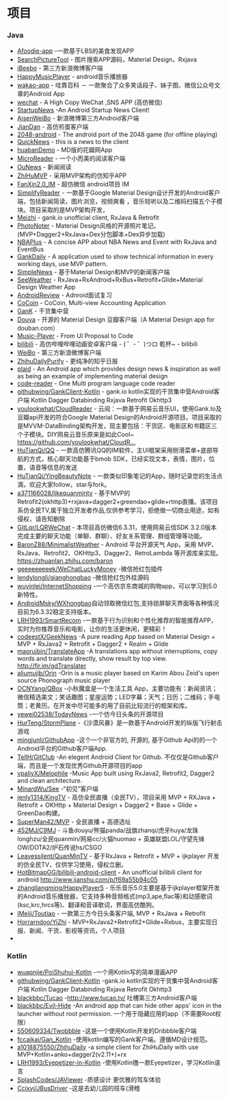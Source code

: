 # 项目
### Java
 * [Afoodie-app](https://github.com/Sambor123/foodie-app) -一款基于LBS的美食发现APP
 * [SearchPictureTool](https://github.com/wenhuaijun/SearchPictureTool) - 图片搜索APP源码，Material Design，Rxjava
 * [iBeebo](https://github.com/andforce/iBeebo) - 第三方新浪微博客户端
 * [HappyMusicPlayer](https://github.com/zhangliangming/HappyMusicPlayer) - android音乐播放器
 * [wakao-app](https://github.com/yongbo000/wakao-app) - 哇靠百科 － 一款聚合了众多笑话段子、妹子图、微信公众号文章的Android App
 * [wechat](https://github.com/motianhuo/wechat) - A High Copy WeChat ,SNS APP (高仿微信)
 * [StartupNews](https://github.com/halzhang/StartupNews) -An Android Startup News Client! 
 * [AisenWeiBo](https://github.com/wangdan/AisenWeiBo) - 新浪微博第三方Android客户端
 * [JianDan](https://github.com/ZhaoKaiQiang/JianDan) - 高仿煎蛋客户端
 * [2048-android](https://github.com/uberspot/2048-android) - The android port of the 2048 game (for offline playing)
 * [QuickNews](https://github.com/tigerguixh/QuickNews) -  this is a news to the client
 * [huabanDemo](https://github.com/LiCola/huabanDemo) - MD版的花瓣网App
 * [MicroReader](https://github.com/YiuChoi/MicroReader) - 一个小而美的阅读客户端
 * [OuNews](https://github.com/oubowu/OuNews) - 新闻阅读
 * [ZhiHuMVP](https://github.com/fangx/ZhiHuMVP) - 采用MVP架构的仿知乎APP
 * [FanXin2.0_IM](https://github.com/huangfangyi/FanXin2.0_IM) -  超仿微信 android项目 IM
 * [SimplifyReader](https://github.com/SkillCollege/SimplifyReader) - 一款基于Google Material Design设计开发的Android客户端，包括新闻简读，图片浏览，视频爽看 ，音乐轻听以及二维码扫描五个子模块。项目采取的是MVP架构开发，
 * [Meizhi](https://github.com/drakeet/Meizhi) - gank.io unofficial client, RxJava & Retrofit
 * [PhotoNoter](https://github.com/yydcdut/PhotoNoter) - Material Design风格的开源照片笔记。(MVP+Dagger2+RxJava+Dex分包脚本+Dex异步加载) 
 * [NBAPlus](https://github.com/SilenceDut/NBAPlus) - A concise APP about NBA News and Event with RxJava and EventBus 
 * [GankDaily](https://github.com/maoruibin/GankDaily) - A application used to show technical information in every working days, use MVP pattern. 
 * [SimpleNews](https://github.com/liuling07/SimpleNews) - 基于Material Design和MVP的新闻客户端
 * [SeeWeather](https://github.com/xcc3641/SeeWeather) - RxJava+RxAndroid+RxBus+Retrofit+Glide+Material Design Weather App
 * [AndroidReview](https://github.com/envyfan/AndroidReview) - Adnroid面试复习
 * [CoCoin](https://github.com/Nightonke/CoCoin) - CoCoin, Multi-view Accounting Application
 * [GanK](https://github.com/dongjunkun/GanK) - 干货集中营
 * [Douya](https://github.com/DreaminginCodeZH/Douya) - 开源的 Material Design 豆瓣客户端（A Material Design app for douban.com）
 * [Music-Player](https://github.com/andremion/Music-Player) - From UI Proposal to Code 
 * [bilibili](https://github.com/HotBitmapGG/bilibili) - 高仿哔哩哔哩动画安卓客户端 - ( ゜- ゜)つロ 乾杯~ - bilibili
 * [WeiBo](https://github.com/wenmingvs/WeiBo) - 第三方新浪微博客户端
 * [ZhihuDailyPurify](https://github.com/izzyleung/ZhihuDailyPurify) - 更纯净的知乎日报
 * [plaid](https://github.com/YJWWZHANG/plaid) - An Android app which provides design news & inspiration as well as being an example of implementing material design
 * [code-reader](https://github.com/loopeer/code-reader) - One Multi program language code reader
 * [githubwing/GankClient-Kotlin](https://github.com/githubwing/GankClient-Kotlin) - gank.io kotlin实现的干货集中营Android客户端 Kotlin Dagger Databinding Rxjava Retrofit Okhttp3
 * [youlookwhat/CloudReader](https://github.com/youlookwhat/CloudReader) - 云阅：一款基于网易云音乐UI，使用Gank.Io及豆瓣api开发的符合Google Material Design的Android开源项目。项目采取的是MVVM-DataBinding架构开发，现主要包括：干货区、电影区和书籍区三个子模块。DIY网易云音乐原来是如此Cool~ https://github.com/youlookwhat/CloudR…
 * [HuTianQi/QQ](https://github.com/HuTianQi/QQ) - 一款高仿腾讯QQ的IM软件，主UI框架采用侧滑菜单+底部导航的方式，核心聊天功能基于bmob SDK，已经实现文本，表情，图片，位置，语音等信息的发送
 * [HuTianQi/YingBeautyNote](https://github.com/HuTianQi/YingBeautyNote) - 一款类似印象笔记的App，随时记录您的生活点滴，欢迎大家follow，star与fork。
 * [a371166028/likequanmintv](https://github.com/a371166028/likequanmintv) - 基于MVP的Retrofit2(okhttp3)+rxjava+dagger2+greendao+glide+rtmp直播。该项目系仿全民TV,属于独立开发者作品,仅供参考学习，拒绝做一切商业用途，如有侵权，请告知删除
 * [GitLqr/LQRWeChat](https://github.com/GitLqr/LQRWeChat) - 本项目高仿微信6.3.31，使用网易云信SDK 3.2.0版本完成主要的聊天功能（单聊、群聊）、好友关系管理、群组管理等功能。
 * [BaronZ88/MinimalistWeather](https://github.com/BaronZ88/MinimalistWeather) - Android 平台开源天气 App，采用 MVP、RxJava、Retrofit2、OKHttp3、Dagger2、RetroLambda 等开源库来实现。 https://zhuanlan.zhihu.com/baron
 * [geeeeeeeeek/WeChatLuckyMoney](https://github.com/geeeeeeeeek/WeChatLuckyMoney) -微信抢红包插件
 * [lendylongli/qianghongbao](https://github.com/lendylongli/qianghongbao) -微信抢红包外挂源码
 * [wuyinlei/InternetShopping](https://github.com/wuyinlei/InternetShopping) -一个高仿京东商城的购物app，可以学习到5.0新特性。
 * [AndroidMsky/WXhongbao](https://github.com/AndroidMsky/WXhongbao)自动领取微信红包,支持锁屏聊天界面等各种情况目前为6.3.32稳定支持版本。
 * [LRH1993/SmartRecom](https://github.com/LRH1993/SmartRecom) -一款基于行为识别和个性化推荐的智能推荐APP，实时为你推荐音乐和电影，让你的生活更休闲，更精彩！
 * [codeestX/GeekNews](https://github.com/codeestX/GeekNews) -A pure reading App based on Material Design + MVP + RxJava2 + Retrofit + Dagger2 + Realm + Glide
 * [maoruibin/TranslateApp](https://github.com/maoruibin/TranslateApp) -A translations app without interruptions, copy words and translate directly, show result by top view. http://fir.im/gdTranslater
 * [aliumujib/Orin](https://github.com/aliumujib/Orin) -Orin is a music player based on Karim Abou Zeid's open source Phonograph music player
 * [OCNYang/QBox](https://github.com/OCNYang/QBox) -小秋魔盒是一个生活工具 App，主要功能有：新闻资讯；微信精选美文；笑话趣图；星座运势；LED字幕；天气；日历；二维码；手电筒；老黄历。在开发中尽可能多的用了目前比较流行的框架和库。
 * [yewei02538/TodayNews](https://github.com/yewei02538/TodayNews) -一个仿今日头条的开源项目
 * [HurTeng/StormPlane](https://github.com/HurTeng/StormPlane) -《沙漠风暴》是一款基于Android开发的纵版飞行射击游戏
 * [mingjunli/GithubApp](https://github.com/mingjunli/GithubApp) -这个一个非官方的, 开源的, 基于Github Api的的一个Android平台的Github客户端App.
 * [TellH/GitClub](https://github.com/TellH/GitClub) -An elegent Android Client for Github. 不仅仅是Github客户端，而且是一个发现优秀Github开源项目的app
 * [vpaliyX/Melophile](https://github.com/vpaliyX/Melophile) -Music App built using RxJava2, Retrofit2, Dagger2 and clean architecture.
 * [MinardWu/See](https://github.com/MinardWu/See) -“初见”客户端
 * [jenly1314/KingTV](https://github.com/jenly1314/KingTV) - 高仿全民直播（全民TV），项目采用 MVP + RXJava + Retrofit + OKHttp + Material Design + Dagger2 + Base + Glide + GreenDao构建。
 * [SuperMan42/MVP](https://github.com/SuperMan42/MVP) - 全民直播 + 高德选址
 * [452MJ/C9MJ](https://github.com/452MJ/C9MJ) - 斗鱼douyu/熊猫panda/战旗zhanqi/虎牙huya/龙珠longhzu/全民quanmin/网易cc/火猫huomao + 英雄联盟LOL/守望先锋OW/DOTA2/炉石传说hs/CSGO
 * [Leavessilent/QuanMinTV](https://github.com/Leavessilent/QuanMinTV) - 基于RxJava + Retrofit + MVP + ijkplayer 开发的仿全民TV，仅供学习使用，侵权立删。
 * [HotBitmapGG/bilibili-android-client](https://github.com/HotBitmapGG/bilibili-android-client) - An unofficial bilibili client for android http://www.jianshu.com/p/f69a55b94c05
 * [zhangliangming/HappyPlayer5](https://github.com/zhangliangming/HappyPlayer5) - 乐乐音乐5.0主要是基于ijkplayer框架开发的Android音乐播放器，它支持多种音频格式(mp3,ape,flac等)和动感歌词(ksc,krc,hrcs等)、翻译和音译歌词，界面高仿酷狗。
 * [iMeiji/Toutiao](https://github.com/iMeiji/Toutiao) - 一款第三方今日头条客户端, MVP + RxJava + Retrofit
 * [Horrarndoo/YiZhi](https://github.com/Horrarndoo/YiZhi) - MVP+RxJava2+Retrofit2+Glide+Rxbus，主要实现日报、新闻、干货、影视等资讯，个人项目
 *

### Kotlin
 * [wuapnjie/PoiShuhui-Kotlin](https://github.com/wuapnjie/PoiShuhui-Kotlin) -一个用Kotlin写的简单漫画APP
 * [githubwing/GankClient-Kotlin](https://github.com/githubwing/GankClient-Kotlin) -gank.io kotlin实现的干货集中营Android客户端 Kotlin Dagger Databinding Rxjava Retrofit Okhttp3
 * [blackbbc/Tucao](https://github.com/blackbbc/Tucao) -http://www.tucao.tv/ 吐槽第三方Android客户端
 * [blackbbc/Evil-Hide](https://github.com/blackbbc/Evil-Hide) -An android app that can hide other apps' icon in the launcher without root permission. 一个用于隐藏应用的app（不需要Root权限）
 * [550609334/Twobbble](https://github.com/550609334/Twobbble) -这是一个使用Kotlin开发的Dribbble客户端
 * [fccaikai/Gan_Kotlin](https://github.com/fccaikai/Gan_Kotlin) -使用kotlin编写的Gank客户端。遵循MD设计规范。
 * [a1018875550/ZhihuDaily](https://github.com/a1018875550/ZhihuDaily) -a simple client for ZhiHuDaily with use MVP+Kotlin+anko+dagger2(v2.11+)+rx
 * [LRH1993/Eyepetizer-in-Kotlin](https://github.com/LRH1993/Eyepetizer-in-Kotlin) -使用Kotlin撸一款Eyepetizer，学习Kotlin语言
 * [SplashCodes/JAViewer](https://github.com/SplashCodes/JAViewer) -质感设计 更优雅的驾车体验
 * [Ccixyj/JBusDriver](https://github.com/Ccixyj/JBusDriver) -这是去幼儿园的班车(滑稽

